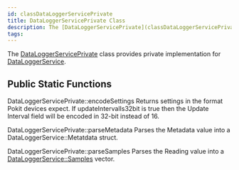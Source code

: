 ```yaml
---
id: classDataLoggerServicePrivate
title: DataLoggerServicePrivate Class
description: The [DataLoggerServicePrivate](classDataLoggerServicePrivate) class provides private implementation for [DataLoggerService](classDataLoggerService).
tags:
---
```

The [DataLoggerServicePrivate](classDataLoggerServicePrivate) class provides private implementation for [DataLoggerService](classDataLoggerService).



## Public Static Functions



DataLoggerServicePrivate::encodeSettings
Returns settings in the format Pokit devices expect.
If updateIntervalIs32bit is true then the Update Interval field will be encoded in 32-bit instead of 16.



DataLoggerServicePrivate::parseMetadata
Parses the Metadata value into a DataLoggerService::Metatdata struct.




DataLoggerServicePrivate::parseSamples
Parses the Reading value into a [DataLoggerService::Samples](classDataLoggerService_1a59612dc26aa6b9a6d57be1014b04581b) vector.




